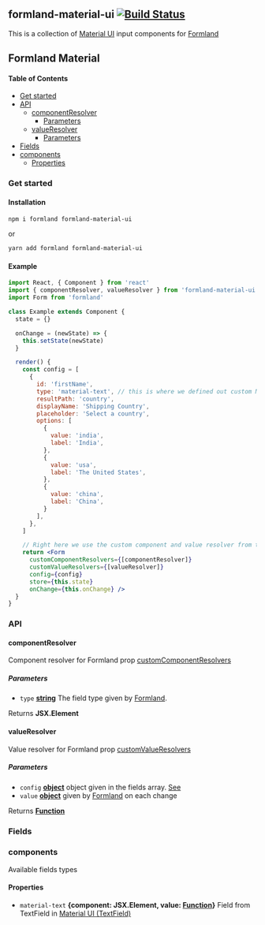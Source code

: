 ## formland-material-ui [![Build Status](https://travis-ci.org/notapineapple/formland-material-ui.svg?branch=master)](https://travis-ci.org/notapineapple/formland-material-ui)

This is a collection of [Material UI](https://material-ui.com) input components for [Formland](https://github.com/indix/formland)

<a name="module_Formland Material UI"></a>

## Formland Material

<!-- Generated by documentation.js. Update this documentation by updating the source code. -->

#### Table of Contents

-   [Get started](#get-started)
-   [API](#api)
    -   [componentResolver](#componentresolver)
        -   [Parameters](#parameters)
    -   [valueResolver](#valueresolver)
        -   [Parameters](#parameters-1)
-   [Fields](#fields)
-   [components](#components)
    -   [Properties](#properties)

### Get started

#### Installation

```sh
npm i formland formland-material-ui
```

or

```sh
yarn add formland formland-material-ui
```

#### Example

```jsx harmony
import React, { Component } from 'react'
import { componentResolver, valueResolver } from 'formland-material-ui' // Yay!
import Form from 'formland'

class Example extends Component {
  state = {}

  onChange = (newState) => {
    this.setState(newState)
  }

  render() {
    const config = [
      {
        id: 'firstName',
        type: 'material-text', // this is where we defined out custom Material UI field
        resultPath: 'country',
        displayName: 'Shipping Country',
        placeholder: 'Select a country',
        options: [
          {
            value: 'india',
            label: 'India',
          },
          {
            value: 'usa',
            label: 'The United States',
          },
          {
            value: 'china',
            label: 'China',
          }
        ],
      },
    ]

    // Right here we use the custom component and value resolver from this library
    return <Form
      customComponentResolvers={[componentResolver]}
      customValueResolvers={[valueResolver]}
      config={config}
      store={this.state}
      onChange={this.onChange} />
  }
}
```


### API




#### componentResolver

Component resolver for Formland prop [customComponentResolvers](https://github.com/indix/formland)

##### Parameters

-   `type` **[string](https://developer.mozilla.org/docs/Web/JavaScript/Reference/Global_Objects/String)** The field type given by [Formland](https://github.com/indix/formland).

Returns **JSX.Element** 

#### valueResolver

Value resolver for Formland prop [customValueResolvers](https://github.com/indix/formland)

##### Parameters

-   `config` **[object](https://developer.mozilla.org/docs/Web/JavaScript/Reference/Global_Objects/Object)** object given in the fields array. [See](https://github.com/indix/formland)
-   `value` **[object](https://developer.mozilla.org/docs/Web/JavaScript/Reference/Global_Objects/Object)** given by [Formland](https://github.com/indix/formland) on each change

Returns **[Function](https://developer.mozilla.org/docs/Web/JavaScript/Reference/Statements/function)** 

### Fields




### components

Available fields types

#### Properties

-   `material-text` **{component: JSX.Element, value: [Function](https://developer.mozilla.org/docs/Web/JavaScript/Reference/Statements/function)}** Field from TextField in [Material UI (TextField)](https://material-ui.com/api/text-field/)
